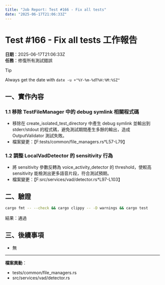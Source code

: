```yaml
---
title: "Job Report: Test #166 - Fix all tests"
date: "2025-06-17T21:06:33Z"
---
```


# Test #166 - Fix all tests 工作報告

**日期**：2025-06-17T21:06:33Z  
**任務**：修復所有測試錯誤

> [!TIP]  
> Always get the date with `date -u +"%Y-%m-%dT%H:%M:%SZ"`

## 一、實作內容

### 1.1 移除 TestFileManager 中的 debug symlink 相關程式碼
- 移除在 create_isolated_test_directory 中產生 debug symlink 並輸出到 stderr/stdout 的程式碼，避免測試期間產生多餘的輸出，造成 OutputValidator 測試失敗。
- 檔案變更：【F:tests/common/file_managers.rs†L57-L79】

### 1.2 調整 LocalVadDetector 的 sensitivity 行為
- 將 sensitivity 參數反轉為 voice_activity_detector 的 threshold，使較高 sensitivity 能檢測出更多語音片段，符合測試預期。
- 檔案變更：【F:src/services/vad/detector.rs†L97-L103】

## 二、驗證

```bash
cargo fmt -- --check && cargo clippy -- -D warnings && cargo test
```

結果：通過

## 三、後續事項

- 無

---
**檔案異動**：
- tests/common/file_managers.rs
- src/services/vad/detector.rs
